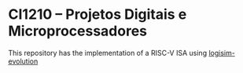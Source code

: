 # CI1210 – Projetos Digitais e Microprocessadores

This repository has the implementation of a RISC-V ISA using [logisim-evolution](https://github.com/logisim-evolution/logisim-evolution)
